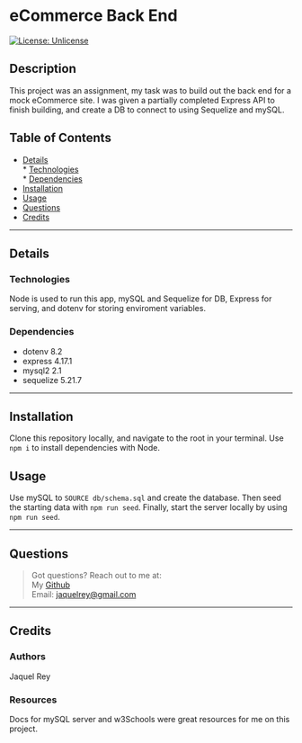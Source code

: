 # eCommerce Back End  
[![License: Unlicense](https://img.shields.io/badge/license-Unlicense-blue.svg)](http://unlicense.org/)  
## Description  
This project was an assignment, my task was to build out the back end for a mock eCommerce site. I was given a partially completed Express API to finish building, and create a DB to connect to using Sequelize and mySQL.    
## Table of Contents  
* [Details](#details)  
       * [Technologies](#technologies)  
       * [Dependencies](#dependencies)  
* [Installation](#installation)  
* [Usage](#usage)  
* [Questions](#questions)  
* [Credits](#credits)  
----  
## Details  
### Technologies  
Node is used to run this app, mySQL and Sequelize for DB, Express for serving, and dotenv for storing enviroment variables.  
### Dependencies  

  * dotenv 8.2 
  * express 4.17.1    
  * mysql2 2.1
  * sequelize 5.21.7  
  
----  
    
## Installation  
Clone this repository locally, and navigate to the root in your terminal. Use ```npm i``` to install dependencies with Node. 
## Usage  
Use mySQL to ```SOURCE db/schema.sql``` and create the database. Then seed the starting data with ```npm run seed```. Finally, start the server locally by using ```npm run seed```.   
  
----  
  ## Questions  
  
>Got questions? Reach out to me at:  
>My [Github](https://github.com/JaquelRey)  
>Email: [jaquelrey@gmail.com](mailto:jaquelrey@gmail.com)  
  
----  
  ## Credits  
### Authors  
Jaquel Rey  
### Resources  
Docs for mySQL server and w3Schools were great resources for me on this project.  
